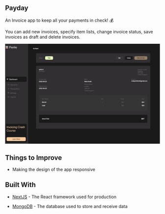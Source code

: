 ## Payday

An Invoice app to keep all your payments in check! 💰

You can add new invoices, specify item lists, change invoice status, save invoices as draft and delete invoices. 


![Screenshot](https://github.com/zahwah-codes/payday/blob/main/payday-screenshot.png)

## Things to Improve

* Making the design of the app responsive


## Built With

* [NextJS](https://nextjs.org/) - The React framework used for production

* [MongoDB](https://www.mongodb.com/) - The database used to store and receive data


